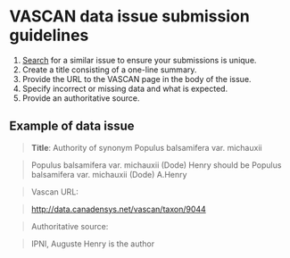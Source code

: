 # VASCAN data issue submission guidelines

1. [Search](https://github.com/Canadensys/vascan-data/issues) for a similar issue to ensure your submissions is unique.
1. Create a title consisting of a one-line summary.
1. Provide the URL to the VASCAN page in the body of the issue.
1. Specify incorrect or missing data and what is expected.
1. Provide an authoritative source.

## Example of data issue

> **Title**: Authority of synonym Populus balsamifera var. michauxii

> Populus balsamifera var. michauxii (Dode) Henry should be Populus balsamifera var. michauxii (Dode) A.Henry

> Vascan URL:

> http://data.canadensys.net/vascan/taxon/9044

> Authoritative source:

> IPNI, Auguste Henry is the author

